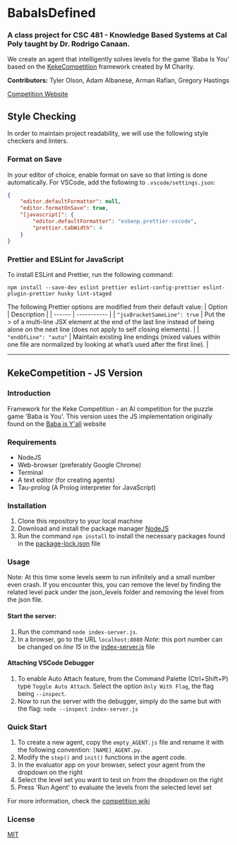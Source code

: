 # BabaIsDefined

### A class project for CSC 481 - Knowledge Based Systems at Cal Poly taught by Dr. Rodrigo Canaan. 

We create an agent that intelligently solves levels for the game 'Baba Is You'
based on the [KekeCompetition](https://github.com/MasterMilkX/KekeCompetition) framework created by M Charity.

**Contributors:** Tyler Olson, Adam Albanese, Arman Rafian, Gregory Hastings

[Competition Website](http://keke-ai-competition.com/)

## Style Checking

In order to maintain project readability, we will use the following
style checkers and linters.

### Format on Save

In your editor of choice, enable format on save so that linting is
done automatically.
For VSCode, add the following to `.vscode/settings.json`:

```json
{
    "editor.defaultFormatter": null,
    "editor.formatOnSave": true,
    "[javascript]": {
        "editor.defaultFormatter": "esbenp.prettier-vscode",
        "prettier.tabWidth": 4
    }
}
```

### Prettier and ESLint for JavaScript

To install ESLint and Prettier, run the following command:

```
npm install --save-dev eslint prettier eslint-config-prettier eslint-plugin-prettier husky lint-staged
```

The following Prettier options are modified from their default value:
| Option | Description |
| ------ | ----------- |
| `"jsxBracketSameLine": true` | Put the > of a multi-line JSX element at the end of the last line instead of being alone on the next line (does not apply to self closing elements). |
| `"endOfLine": "auto"` | Maintain existing line endings (mixed values within one file are normalized by looking at what’s used after the first line). |

---

## KekeCompetition - JS Version

### Introduction

Framework for the Keke Competition - an AI competition for the puzzle game 'Baba is You'.
This version uses the JS implementation originally found on the [Baba is Y'all](http://equius.gil.engineering.nyu.edu/) website

### Requirements

-   NodeJS
-   Web-browser (preferably Google Chrome)
-   Terminal
-   A text editor (for creating agents)
-   Tau-prolog (A Prolog interpreter for JavaScript)

### Installation

1. Clone this repository to your local machine
2. Download and install the package manager [NodeJS](https://nodejs.org/en/download/)
3. Run the command `npm install` to install the necessary packages found in the [package-lock.json](package-lock.json) file

### Usage

Note: At this time some levels seem to run infinitely and a small number even crash. If you encounter this, you can remove the level by finding the related level pack under the json_levels folder and removing the level from the json file.

#### Start the server:

1. Run the command `node index-server.js`.
2. In a browser, go to the URL `localhost:8080`
   _Note_: this port number can be changed on _line 15_ in the [index-server.js](index-server.js) file

#### Attaching VSCode Debugger

1. To enable Auto Attach feature, from the Command Palette (Ctrl+Shift+P) type `Toggle Auto Attach`. Select the option `Only With Flag`, the flag being `--inspect`.
2. Now to run the server with the debugger, simply do the same but with the flag: `node --inspect index-server.js`

### Quick Start

1. To create a new agent, copy the `empty_AGENT.js` file and rename it with the following convention:
   `[NAME]_AGENT.py`.
2. Modify the `step()` and `init()` functions in the agent code.
3. In the evaluator app on your browser, select your agent from the dropdown on the right
4. Select the level set you want to test on from the dropdown on the right
5. Press 'Run Agent' to evaluate the levels from the selected level set

For more information, check the [competition wiki](https://github.com/MasterMilkX/KekeCompetition/wiki)

### License

[MIT](https://choosealicense.com/licenses/mit/)
